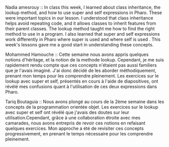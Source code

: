Nadia amesrouy ::
In class this week, I learned about class inheritance, the lookup method, and how to use super and self expressions in Pharo. These were important topics in our lesson. I understood that class inheritance helps avoid repeating code, and it allows classes to inherit features from their parent classes. The lookup method taught me how to find the right method to use in a program. I also learned that super and self expressions work differently in Pharo where super is used and where self is used . This week's lessons gave me a good start in understanding these concepts.


Mohammed Hamouche ::
Cette semaine nous avons appris quelques notions d'héritage, et la notion de la methode lookup. Cependant, je me suis rapidement rendu compte que ces concepts n'étaient pas aussi familiers que je l'avais imaginé. J'ai donc décidé de les aborder méthodiquement, prenant mon temps pour les comprendre pleinement.
Les exercices sur le lookup avec super et self, présentés en cours à l'aide de diapositives, ont révélé mes confusions quant à l'utilisation de ces deux expressions dans Pharo. 


Tariq Boutaguia :: 
Nous avons plongé au cours de la 2ème semaine dans les concepts de la programmation orientée objet. Les exercices sur le lookup avec super et self ont révélé que j'avais des doutes sur leur utilisation.Cependant, grâce à une collaboration étroite avec mes camarades, nous avons entrepris de revoir ces notions en refaisant quelques exercices. 
Mon approche a été de revisiter ces concepts progressivement, en prenant le temps nécessaire pour les comprendre pleinement.